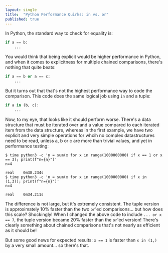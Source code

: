 ```yaml
---
layout: single
title:  "Python Performance Quirks: in vs. or"
published: true
---
```


In Python, the standard way to check for equality is:

```Python
if a == b:
    ...
```

You would think that being explicit would be higher performance in Python,
and when it comes to explicitness for multiple chained comparisons, there's
nothing that quite beats:

```Python
if a == b or a == c:
    ...
```

But it turns out that that's not the highest performance way to code
the comparison. This code does the same logical job using `in` and a tuple:

```Python
if a in (b, c):
    ...
```

Now, to my eye, that looks like it should perform worse. There's a data
structure that must be iterated over and a value compared to each
iterated item from the data structure, whereas in the first example,
we have two explicit and very simple operations for whcih no complex
datastructures need to be read, unless a, b or c are more than trivial
values, and yet in performance testing:

```
$ time python3 -c 'n = sum(x for x in range(1000000000) if x == 1 or x == 3); print(f"n={n}")'
n=4

real    0m38.234s
$ time python3 -c 'n = sum(x for x in range(1000000000) if x in (1,3)); print(f"n={n}")'
n=4

real    0m34.211s
```

The difference is not large, but it's extremely consistent. The tuple version
is approximately 10% faster than the two `or`'ed comparisons... but how does this scale?
Shockingly! When I changed the above code to include `... or x == 7`, the tuple version
became 20% faster than the `or`'ed version! There's clearly something about
chained comparisons that's not nearly as efficient as it should be!

But some good news for expected results: `x == 1` is faster than `x in (1,)` by
a very small amount... so there's that.
